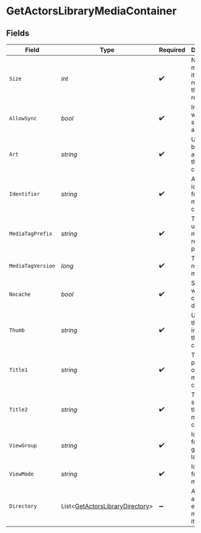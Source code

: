 # GetActorsLibraryMediaContainer


## Fields

| Field                                                                                 | Type                                                                                  | Required                                                                              | Description                                                                           | Example                                                                               |
| ------------------------------------------------------------------------------------- | ------------------------------------------------------------------------------------- | ------------------------------------------------------------------------------------- | ------------------------------------------------------------------------------------- | ------------------------------------------------------------------------------------- |
| `Size`                                                                                | *int*                                                                                 | :heavy_check_mark:                                                                    | Number of media items returned in this response.                                      | 50                                                                                    |
| `AllowSync`                                                                           | *bool*                                                                                | :heavy_check_mark:                                                                    | Indicates whether syncing is allowed.                                                 | false                                                                                 |
| `Art`                                                                                 | *string*                                                                              | :heavy_check_mark:                                                                    | URL for the background artwork of the media container.                                | /:/resources/show-fanart.jpg                                                          |
| `Identifier`                                                                          | *string*                                                                              | :heavy_check_mark:                                                                    | An plugin identifier for the media container.                                         | com.plexapp.plugins.library                                                           |
| `MediaTagPrefix`                                                                      | *string*                                                                              | :heavy_check_mark:                                                                    | The prefix used for media tag resource paths.                                         | /system/bundle/media/flags/                                                           |
| `MediaTagVersion`                                                                     | *long*                                                                                | :heavy_check_mark:                                                                    | The version number for media tags.                                                    | 1734362201                                                                            |
| `Nocache`                                                                             | *bool*                                                                                | :heavy_check_mark:                                                                    | Specifies whether caching is disabled.                                                | true                                                                                  |
| `Thumb`                                                                               | *string*                                                                              | :heavy_check_mark:                                                                    | URL for the thumbnail image of the media container.                                   | /:/resources/show.png                                                                 |
| `Title1`                                                                              | *string*                                                                              | :heavy_check_mark:                                                                    | The primary title of the media container.                                             | TV Series                                                                             |
| `Title2`                                                                              | *string*                                                                              | :heavy_check_mark:                                                                    | The secondary title of the media container.                                           | By Starring Actor                                                                     |
| `ViewGroup`                                                                           | *string*                                                                              | :heavy_check_mark:                                                                    | Identifier for the view group layout.                                                 | secondary                                                                             |
| `ViewMode`                                                                            | *string*                                                                              | :heavy_check_mark:                                                                    | Identifier for the view mode.                                                         | 131131                                                                                |
| `Directory`                                                                           | List<[GetActorsLibraryDirectory](../../Models/Requests/GetActorsLibraryDirectory.md)> | :heavy_minus_sign:                                                                    | An array of actor entries for media items.                                            |                                                                                       |